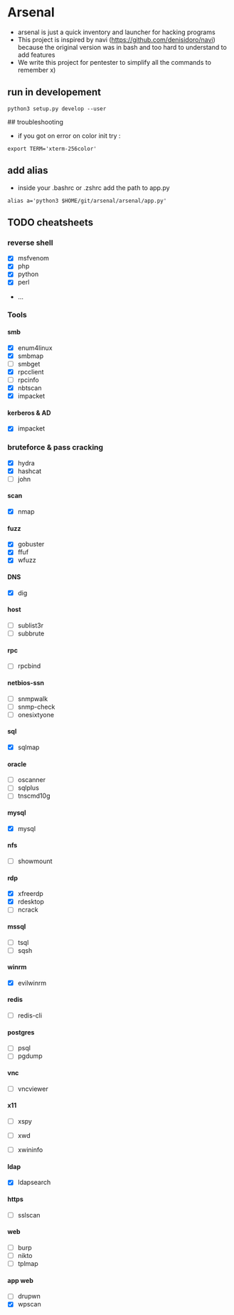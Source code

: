 # Arsenal

- arsenal is just a quick inventory and launcher for hacking programs
- This project is inspired by navi (https://github.com/denisidoro/navi) because the original version was in bash and too hard to understand to add features
- We write this project for pentester to simplify all the commands to remember x)

## run in developement
```
python3 setup.py develop --user
```

## troubleshooting
- if you got on error on color init try : 
```
export TERM='xterm-256color'
```
## add alias
- inside your .bashrc or .zshrc add the path to app.py
```
alias a='python3 $HOME/git/arsenal/arsenal/app.py'
```

## TODO cheatsheets 

### reverse shell
- [x] msfvenom
- [x] php
- [x] python
- [x] perl
- ...

### Tools

#### smb
- [x] enum4linux 
- [x] smbmap
- [ ] smbget     
- [x] rpcclient
- [ ] rpcinfo
- [x] nbtscan
- [x] impacket

#### kerberos & AD
- [x] impacket

### bruteforce & pass cracking
- [x] hydra
- [x] hashcat
- [ ] john

#### scan
- [x] nmap

#### fuzz    
- [x] gobuster
- [x] ffuf
- [x] wfuzz

#### DNS
- [x] dig

#### host
- [ ] sublist3r
- [ ] subbrute

#### rpc
- [ ] rpcbind

#### netbios-ssn
- [ ] snmpwalk
- [ ] snmp-check
- [ ] onesixtyone

#### sql
- [x] sqlmap 

#### oracle
- [ ] oscanner
- [ ] sqlplus
- [ ] tnscmd10g

#### mysql
- [x] mysql

#### nfs
- [ ] showmount

#### rdp
- [x] xfreerdp
- [x] rdesktop
- [ ] ncrack

#### mssql
- [ ] tsql
- [ ] sqsh

#### winrm
- [x] evilwinrm

#### redis
- [ ] redis-cli

#### postgres
- [ ] psql
- [ ] pgdump

#### vnc
- [ ] vncviewer

#### x11
- [ ] xspy
- [ ] xwd
- [ ] xwininfo


#### ldap
- [x] ldapsearch

#### https
- [ ] sslscan

#### web 
- [ ] burp
- [ ] nikto
- [ ] tplmap

#### app web
- [ ] drupwn
- [x] wpscan
